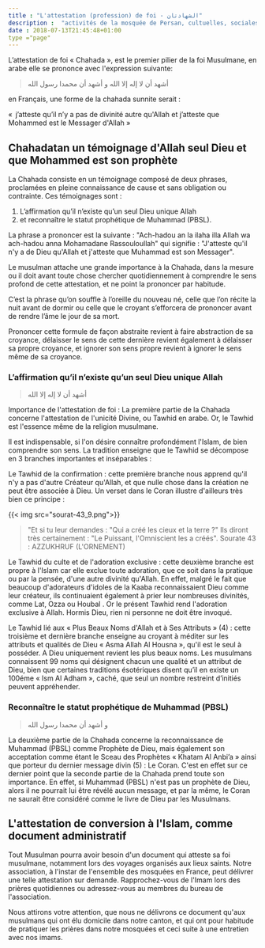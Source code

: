 ```yaml
---
title : "L'attestation (profession) de foi - الشهادتان"
description :  "activités de la mosquée de Persan, cultuelles, sociales, citoyennes et éducatifs"
date : 2018-07-13T21:45:48+01:00
type ="page"
---
```


L’attestation de foi « Chahada », est le premier pilier de la foi Musulmane,
en arabe elle se prononce avec l'expression suivante:

>أشهد أن لا إله إلا الله و
>أشهد أن محمدا رسول الله

en Français, une forme de la chahada sunnite serait :

«  j’atteste qu’il n’y a pas de divinité autre qu'Allah et j’atteste que Mohammed est le Messager d'Allah »

## Chahadatan un témoignage d'Allah seul Dieu et que Mohammed est son prophète
La Chahada consiste en un témoignage composé de deux phrases, proclamées en
pleine connaissance de cause et sans obligation ou contrainte. Ces témoignages sont :

1. L’affirmation qu’il n’existe qu’un seul Dieu unique Allah
2. et reconnaître le statut prophétique de Muhammad (PBSL).

La phrase a prononcer est la suivante : "Ach-hadou an la ilaha illa Allah wa
ach-hadou anna Mohamadane Rassouloullah" qui signifie : "J'atteste qu'il n'y a
de Dieu qu'Allah et j'atteste que Muhammad est son Messager".

Le musulman attache une grande importance à la Chahada, dans la mesure ou il
doit avant toute chose chercher quotidiennement à comprendre le sens profond de
cette attestation, et ne point la prononcer par habitude.

C’est la phrase qu’on souffle à l’oreille du nouveau né, celle que l’on récite
la nuit avant de dormir ou celle que le croyant s’efforcera de prononcer avant
de rendre l’âme le jour de sa mort.

Prononcer cette formule de façon abstraite revient à faire abstraction de sa
croyance, délaisser le sens de cette dernière revient également à délaisser sa
propre croyance, et ignorer son sens propre revient à ignorer le sens même de sa
croyance.

### L’affirmation qu’il n’existe qu’un seul Dieu unique Allah

>أشهد أن لا إله إلا الله

Importance de l'attestation de foi : La première partie de la Chahada concerne
l'attestation de l'unicité Divine, ou Tawhid en arabe. Or, le Tawhid est
l'essence même de la religion musulmane.

Il est indispensable, si l'on désire connaître profondément l'Islam, de bien
comprendre son sens. La tradition enseigne que le Tawhid se décompose en 3
branches importantes et inséparables :

Le Tawhid de la confirmation : cette première branche nous apprend qu'il n'y a
pas d'autre Créateur qu'Allah, et que nulle chose dans la création ne peut être
associée à Dieu. Un verset dans le Coran illustre d'ailleurs très bien ce
principe :

{{< img src="sourat-43_9.png">}}

>"Et si tu leur demandes : "Qui a créé les cieux et la terre ?" Ils diront très
>certainement : "Le Puissant, l'Omniscient les a créés".
>Sourate 43 : AZZUKHRUF (L'ORNEMENT)

Le Tawhid du culte et de l'adoration exclusive : cette deuxième branche est
propre à l'Islam car elle exclue toute adoration, que ce soit dans la pratique
ou par la pensée, d'une autre divinité qu'Allah. En effet, malgré le fait que
beaucoup d'adorateurs d'idoles de la Kaaba reconnaissaient Dieu comme leur
créateur, ils continuaient également à prier leur nombreuses divinités, comme
Lat, Ozza ou Houbal . Or le présent Tawhid rend l'adoration exclusive à
Allah. Hormis Dieu, rien ni personne ne doit être invoqué.

Le Tawhid lié aux « Plus Beaux Noms d'Allah et à Ses Attributs » (4) : cette
troisième et dernière branche enseigne au croyant à méditer sur les attributs et
qualités de Dieu « Asma Allah Al Housna », qu'il est le seul à posséder. A Dieu
uniquement revient les plus beaux noms. Les musulmans connaissent 99 noms qui
désignent chacun une qualité et un attribut de Dieu, bien que certaines
traditions ésotériques disent qu’il en existe un 100éme « Ism Al Adham », caché,
que seul un nombre restreint d’initiés peuvent appréhender.

### Reconnaître le statut prophétique de Muhammad (PBSL)

>و أشهد أن محمدا رسول الله

La deuxième partie de la Chahada concerne la reconnaissance de Muhammad (PBSL)
comme Prophète de Dieu, mais également son acceptation comme étant le Sceau des
Prophètes « Khatam Al Anbi’a » ainsi que porteur du dernier message divin (5) :
Le Coran. C'est en effet sur ce dernier point que la seconde partie de la
Chahada prend toute son importance. En effet, si Muhammad (PBSL) n'est pas un
prophète de Dieu, alors il ne pourrait lui être révélé aucun message, et par la
même, le Coran ne saurait être considéré comme le livre de Dieu par les
Musulmans.

## L'attestation de conversion à l'Islam, comme document administratif

Tout Musulman pourra avoir besoin d'un document qui atteste sa foi musulmane,
notamment lors des voyages organisés aux lieux saints. Notre association, à
l'instar de l'ensemble des mosquées en France, peut délivrer une telle
attestation sur demande. Rapprochez-vous de l'Imam lors des prières quotidiennes
ou adressez-vous au membres du bureau de l'association.

Nous attirons votre attention, que nous ne délivrons ce document qu'aux
musulmans qui ont élu domicile dans notre canton, et qui ont pour habitude de
pratiquer les prières dans notre mosquées et ceci suite à une entretien avec nos
imams.
